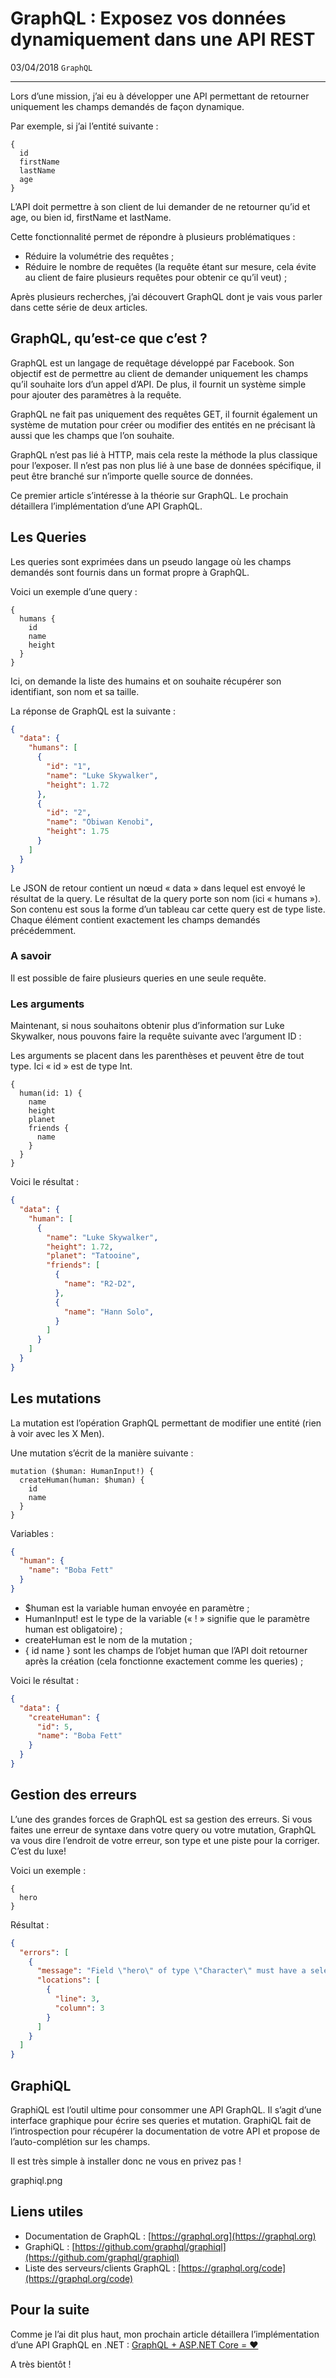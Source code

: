 # GraphQL : Exposez vos données dynamiquement dans une API REST

03/04/2018 `GraphQL`

---

Lors d’une mission, j’ai eu à développer une API permettant de retourner uniquement les champs demandés de façon dynamique.

Par exemple, si j’ai l’entité suivante :

```gql
{
  id
  firstName
  lastName
  age
}
```

L’API doit permettre à son client de lui demander de ne retourner qu’id et age, ou bien id, firstName et lastName.

Cette fonctionnalité permet de répondre à plusieurs problématiques :

* Réduire la volumétrie des requêtes ;
* Réduire le nombre de requêtes (la requête étant sur mesure, cela évite au client de faire plusieurs requêtes pour obtenir ce qu’il veut) ;

Après plusieurs recherches, j’ai découvert GraphQL dont je vais vous parler dans cette série de deux articles.

## GraphQL, qu’est-ce que c’est ?

GraphQL est un langage de requêtage développé par Facebook. Son objectif est de permettre au client de demander uniquement les champs qu’il souhaite lors d’un appel d’API. De plus, il fournit un système simple pour ajouter des paramètres à la requête.

GraphQL ne fait pas uniquement des requêtes GET, il fournit également un système de mutation pour créer ou modifier des entités en ne précisant là aussi que les champs que l’on souhaite.

GraphQL n’est pas lié à HTTP, mais cela reste la méthode la plus classique pour l’exposer. Il n’est pas non plus lié à une base de données spécifique, il peut être branché sur n’importe quelle source de données.

Ce premier article s’intéresse à la théorie sur GraphQL. Le prochain détaillera l’implémentation d’une API GraphQL.

## Les Queries

Les queries sont exprimées dans un pseudo langage où les champs demandés sont fournis dans un format propre à GraphQL.

Voici un exemple d’une query :

```gql
{
  humans {
    id
    name
    height
  }
}
```

Ici, on demande la liste des humains et on souhaite récupérer son identifiant, son nom et sa taille.

La réponse de GraphQL est la suivante :

```json
{
  "data": {
    "humans": [
      {
        "id": "1",
        "name": "Luke Skywalker",
        "height": 1.72
      },
      {
        "id": "2",
        "name": "Obiwan Kenobi",
        "height": 1.75
      }
    ]
  }
}
```

Le JSON de retour contient un nœud « data » dans lequel est envoyé le résultat de la query. Le résultat de la query porte son nom (ici « humans »). Son contenu est sous la forme d’un tableau car cette query est de type liste. Chaque élément contient exactement les champs demandés précédemment.

### A savoir

Il est possible de faire plusieurs queries en une seule requête.

### Les arguments

Maintenant, si nous souhaitons obtenir plus d’information sur Luke Skywalker, nous pouvons faire la requête suivante avec l’argument ID :

Les arguments se placent dans les parenthèses et peuvent être de tout type. Ici « id » est de type Int.

```gql
{
  human(id: 1) {
    name
    height
    planet
    friends {
      name
    }
  }
}
```

Voici le résultat :

```json
{
  "data": {
    "human": [
      {
        "name": "Luke Skywalker",
        "height": 1.72,
        "planet": "Tatooine",
        "friends": [
          {
            "name": "R2-D2",
          },
          {
            "name": "Hann Solo",
          }
        ]
      }
    ]
  }
}
```

## Les mutations

La mutation est l’opération GraphQL permettant de modifier une entité (rien à voir avec les X Men).

Une mutation s’écrit de la manière suivante :

```gql
mutation ($human: HumanInput!) {
  createHuman(human: $human) {
    id
    name
  }
}
```

Variables :

```json
{
  "human": {
    "name": "Boba Fett"
  }
}
```

* $human est la variable human envoyée en paramètre ;
* HumanInput! est le type de la variable (« ! » signifie que le paramètre human est obligatoire) ;
* createHuman est le nom de la mutation ;
* { id name } sont les champs de l’objet human que l’API doit retourner après la création (cela fonctionne exactement comme les queries) ;

Voici le résultat :

```json
{
  "data": {
    "createHuman": {
      "id": 5,
      "name": "Boba Fett"
    }
  }
}
```

## Gestion des erreurs

L’une des grandes forces de GraphQL est sa gestion des erreurs. Si vous faites une erreur de syntaxe dans votre query ou votre mutation, GraphQL va vous dire l’endroit de votre erreur, son type et une piste pour la corriger. C’est du luxe!

Voici un exemple :

```gql
{
  hero
}
```

Résultat :

```json
{
  "errors": [
    {
      "message": "Field \"hero\" of type \"Character\" must have a selection of subfields. Did you mean \"hero { ... }\"?",
      "locations": [
        {
          "line": 3,
          "column": 3
        }
      ]
    }
  ]
}
```

## GraphiQL

GraphiQL est l’outil ultime pour consommer une API GraphQL. Il s’agit d’une interface graphique pour écrire ses queries et mutation. GraphiQL fait de l’introspection pour récupérer la documentation de votre API et propose de l’auto-complétion sur les champs.

Il est très simple à installer donc ne vous en privez pas !

graphiql.png

## Liens utiles

* Documentation de GraphQL : [https://graphql.org](https://graphql.org)
* GraphiQL : [https://github.com/graphql/graphiql](https://github.com/graphql/graphiql)
* Liste des serveurs/clients GraphQL : [https://graphql.org/code](https://graphql.org/code)

## Pour la suite

Comme je l’ai dit plus haut, mon prochain article détaillera l’implémentation d’une API GraphQL en .NET : [GraphQL + ASP.NET Core = ❤](./graphql-aspnet-core)

A très bientôt !
